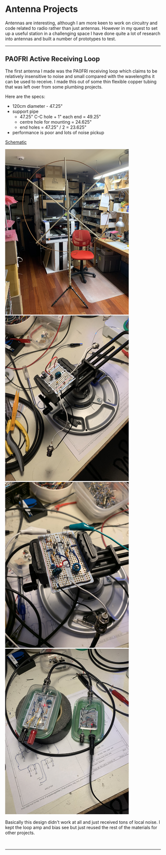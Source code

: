 # Antenna Projects

Antennas are interesting, although I am more keen to work on circuitry and
code related to radio rather than just antennas. However in my quest to set
up a useful station in a challenging space I have done quite a lot of research
into antennas and built a number of prototypes to test.

----
## PA0FRI Active Receiving Loop

The first antenna I made was the PA0FRI receiving loop which claims to be
relatively insensitive to noise and small compared with the wavelengths it
can be used to receive. I made this out of some thin flexible copper tubing
that was left over from some plumbing projects.

Here are the specs:
- 120cm diameter        - 47.25"
- support pipe
  - 47.25" C-C hole + 1" each end = 49.25"
  - centre hole for mounting = 24.625"
  - end holes = 47.25" / 2 = 23.625"
- performance is poor and lots of noise pickup

[Schematic](active_mag_loop_amp-sch.pdf)

<img src="images/2022-01-01-active_loop1.jpg" width="400"/>

<img src="images/2022-01-01-loop_bias_tee.jpg" width="400"/>

<img src="images/2022-01-02-loop_amp.jpg" width="400"/>

<img src="images/2022-01-02-loop_amp_bias-done.jpg" width="400"/>

Basically this design didn't work at all and just received tons of local noise.
I kept the loop amp and bias see but just reused the rest of the materials for
other projects.

<br clear="right"/>

----
